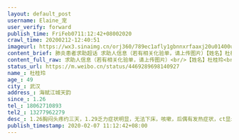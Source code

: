 ```yaml
---
layout: default_post
username: Elaine_宠
user_verify: forward
publish_time: FriFeb0711:12:42+08002020
crawl_time: 20200212-12:40:51
imageurl: https://wx3.sinaimg.cn/orj360/789ec1afly1gbnnxrfaaxj20u01400um.jpg,https://wx2.sinaimg.cn/orj360/789ec1afly1gbnnxtpokij21hc0ome1e.jpg
content_brief: 肺炎患者求助超话 求助人信息（若有相关化验单，请上传图片）【姓名】杜桂玲【年龄】49【所在城市】武汉【所在小区、社区】海赋江城天韵【患病时间】1.26【联系方式】180 6271 0893【其他紧急联系人】132 7796 2279【病情描述】 1.26胸闷头疼约三天，1.29乏力症状明显，无法下床，咳嗽，后 ...全文
content_full_raw: 求助人信息（若有相关化验单，请上传图片）<br/>【姓名】杜桂玲<br/>【年龄】49<br/>【所在城市】武汉<br/>【所在小区、社区】海赋江城天韵<br/>【患病时间】1.26<br/>【联系方式】18062710893<br/>【其他紧急联系人】13277962279<br/>【病情描述】1.26胸闷头疼约三天，1.29乏力症状明显，无法下床，咳嗽，后偶有发热症状，ct显示肺部呈毛玻璃状、白斑，医院未给出任何治疗建议，仅开了消炎药、缓解胸闷药物。已联系社区，社区表示排队做核酸检测，检测时间无法预估，也无法提供其他支持。家中两老在家，父亲也出现咳嗽症状。家中食品供应也无人照应，社区还说可以自己出门去买，这不是增加了传染其他人的风险吗。不出去买药、买菜，就只能在家等着病死、饿死，医院床位不足也无法收治。
status_url: https://m.weibo.cn/status/4469289698140927
name_: 杜桂玲
age_: 49
city_: 武汉
address_: 海赋江城天韵
since_: 1.26
tel_: 18062710893
tel2_: 13277962279
desc_: 1.26胸闷头疼约三天，1.29乏力症状明显，无法下床，咳嗽，后偶有发热症状，ct显示肺部呈毛玻璃状、白斑，医院未给出任何治疗建议，仅开了消炎药、缓解胸闷药物。已联系社区，社区表示排队做核酸检测，检测时间无法预估，也无法提供其他支持。家中两老在家，父亲也出现咳嗽症状。家中食品供应也无人照应，社区还说可以自己出门去买，这不是增加了传染其他人的风险吗。不出去买药、买菜，就只能在家等着病死、饿死，医院床位不足也无法收治。
publish_timestamp: 2020-02-07 11:12:42+08:00
---
```

